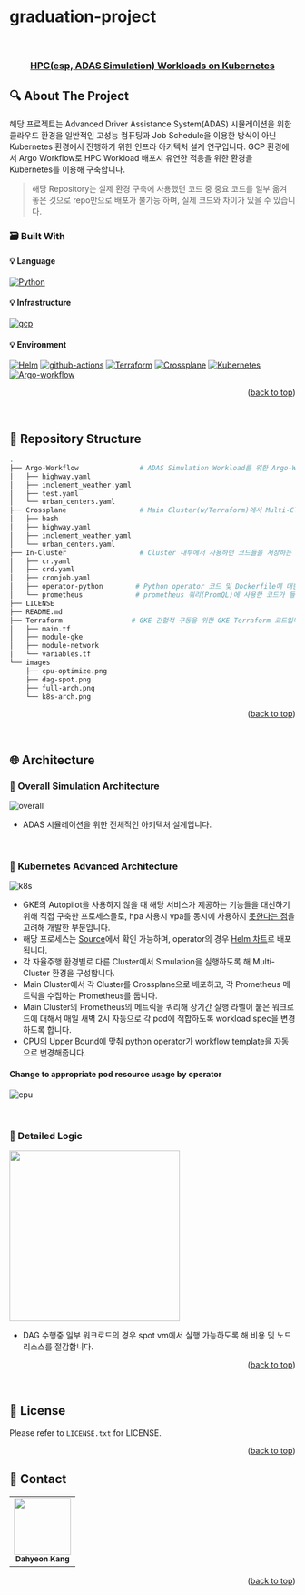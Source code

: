 # graduation-project


<!-- PROJECT LOGO -->
<br />
<div align="center">
  <a href="https://github.com/dusdjhyeon/graduation-project">
    <h3 align="center">HPC(esp, ADAS Simulation) Workloads on Kubernetes</h3>
  </a>
</div>


<!-- ABOUT THE PROJECT -->
## :mag: About The Project
해당 프로젝트는 Advanced Driver Assistance System(ADAS) 시뮬레이션을 위한 클라우드 환경을 일반적인 고성능 컴퓨팅과 Job Schedule을 이용한 방식이 아닌 Kubernetes 환경에서 진행하기 위한 인프라 아키텍처 설계 연구입니다. 
GCP 환경에서 Argo Workflow로 HPC Workload 배포시 유연한 적응을 위한 환경을 Kubernetes를 이용해 구축합니다. 

> 해당 Repository는 실제 환경 구축에 사용했던 코드 중 중요 코드를 일부 옮겨 놓은 것으로 repo만으로 배포가 불가능 하며, 실제 코드와 차이가 있을 수 있습니다. 

### :card_file_box: Built With
#### :bulb: Language
[![Python][Python]][Python-url]
#### :bulb: Infrastructure
[![gcp][gcp]][gcp-url]
#### :bulb: Environment
[![Helm][Helm]][Helm-url]
[![github-actions][github-actions]][github-actions]
[![Terraform][Terraform]][Terraform-url]
[![Crossplane][Crossplane]][Crossplane-url]
[![Kubernetes][Kubernetes]][Kubernetes-url]
[![Argo-workflow][Argo-workflow]][Argo-workflow-url]

<p align="right">(<a href="#readme-top">back to top</a>)</p>
<br>



## :deciduous_tree: Repository Structure

``` bash
.
├── Argo-Workflow               # ADAS Simulation Workload를 위한 Argo-Workflow 예제 코드 및 실제 연구용 임시 workload 코드가 들어있습니다.
│   ├── highway.yaml
│   ├── inclement_weather.yaml
│   ├── test.yaml
│   └── urban_centers.yaml
├── Crossplane                  # Main Cluster(w/Terraform)에서 Multi-Cluster 구축을 위한 Crossplane Cluster 코드입니다.
│   ├── bash
│   ├── highway.yaml
│   ├── inclement_weather.yaml
│   └── urban_centers.yaml
├── In-Cluster                  # Cluster 내부에서 사용하던 코드들을 저장하는 Directory입니다.
│   ├── cr.yaml
│   ├── crd.yaml
│   ├── cronjob.yaml
│   ├── operator-python        # Python operator 코드 및 Dockerfile에 대한 코드입니다.
│   └── prometheus             # prometheus 쿼리(PromQL)에 사용한 코드가 들어 있습니다.
├── LICENSE
├── README.md
├── Terraform                 # GKE 간헐적 구동을 위한 GKE Terraform 코드입니다.
│   ├── main.tf
│   ├── module-gke
│   ├── module-network
│   └── variables.tf
└── images
    ├── cpu-optimize.png
    ├── dag-spot.png
    ├── full-arch.png
    └── k8s-arch.png
```

<p align="right">(<a href="#readme-top">back to top</a>)</p>
<br>


## :globe_with_meridians: Architecture
### :triangular_flag_on_post: Overall Simulation Architecture
![overall](./images/full-arch.png)

- ADAS 시뮬레이션을 위한 전체적인 아키텍처 설계입니다.
<br>


### :triangular_flag_on_post: Kubernetes Advanced Architecture
![k8s](./images/k8s-arch.png)

- GKE의 Autopilot을 사용하지 않을 때 해당 서비스가 제공하는 기능들을 대신하기 위해 직접 구축한 프로세스들로, hpa 사용시 vpa를 동시에 사용하지 [못한다는 점](https://github.com/kubernetes/autoscaler/blob/master/vertical-pod-autoscaler/README.md#known-limitations)을 고려해 개발한 부분입니다. 
- 해당 프로세스는 [Source](./In-Cluster/)에서 확인 가능하며, operator의 경우 [Helm 차트](https://github.com/dusdjhyeon/graduation-as-helm)로 배포됩니다. 
- 각 자율주행 환경별로 다른 Cluster에서 Simulation을 실행하도록 해 Multi-Cluster 환경을 구성합니다.
- Main Cluster에서 각 Cluster를 Crossplane으로 배포하고, 각 Prometheus 메트릭을 수집하는 Prometheus를 둡니다.
- Main Cluster의 Prometheus의 메트릭을 쿼리해 장기간 실행 라벨이 붙은 워크로드에 대해서 매일 새벽 2시 자동으로 각 pod에 적합하도록 workload spec을 변경하도록 합니다.
- CPU의 Upper Bound에 맞춰 python operator가 workflow template을 자동으로 변경해줍니다.

#### Change to appropriate pod resource usage by operator
![cpu](./images/cpu-optimize.png)

<br>

### :triangular_flag_on_post: Detailed Logic
<img src="./images/dag-spot.png" style="width:300px;">

- DAG 수행중 일부 워크로드의 경우 spot vm에서 실행 가능하도록 해 비용 및 노드 리소스를 절감합니다. 

<p align="right">(<a href="#readme-top">back to top</a>)</p>
<br>

<!-- LICENSE -->
## :closed_lock_with_key: License
Please refer to `LICENSE.txt` for LICENSE.
<p align="right">(<a href="#readme-top">back to top</a>)</p>



<!-- CONTACT -->
## :speech_balloon: Contact

<table>
  <tbody>
    <tr>
      <td align="center"><a href="https://github.com/dusdjhyeon"><img src="https://avatars.githubusercontent.com/u/73868703?v=4" width="100px;" alt=""/><br /><sub><b>Dahyeon Kang</b></sub></a></td>
    </tr>
  </tbody>
</table>

<p align="right">(<a href="#readme-top">back to top</a>)</p>


<!-- MARKDOWN LINKS & IMAGES -->
<!-- https://www.markdownguide.org/basic-syntax/#reference-style-links -->
[license-shield]: https://img.shields.io/github/license/dusdjhyeon/graduation-project.svg?style=flat
[license-url]: https://github.com/dusdjhyeon/graduation-project/blob/master/LICENSE.txt

[Python]: https://img.shields.io/badge/Python-3776AB?style=flat&logo=Python&logoColor=white
[Python-url]: https://www.python.org/
[gcp]: https://img.shields.io/badge/GCP-4285F4?style=flat&logo=GoogleCloud&logoColor=white
[gcp-url]: https://console.cloud.google.com/
[Helm]: https://img.shields.io/badge/Helm-0F1689?style=flat&logo=Helm&logoColor=white
[Helm-url]: https://helm.sh/
[github-actions]: https://img.shields.io/badge/GitHub_Actions-2088FF?style=flat&logo=github-actions&logoColor=white
[github-actions-url]: https://github.com/features/actions
[Terraform]: https://img.shields.io/badge/Terraform-844FBA?style=flat&logo=Terraform&logoColor=white
[Terraform-url]: https://www.terraform.io/
[Crossplane]: https://img.shields.io/badge/Crossplane-fff5b1?style=flat&logo=Crossplane&logoColor=white
[Crossplane-url]: https://www.crossplane.io/
[Kubernetes]: https://img.shields.io/badge/Kubernetes-326CE5?style=flat&logo=Kubernetes&logoColor=white
[Kubernetes-url]: https://kubernetes.io/
[Argo-workflow]: https://img.shields.io/badge/Argo_Workflows-EF7B4D?style=flat&logo=Argo&logoColor=white
[Argo-workflow-url]: https://argoproj.github.io/workflows/
